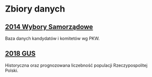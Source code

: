 # Zbiory danych

## [2014 Wybory Samorządowe](2014_Wybory_Samorzadowe.md)

Baza danych kandydatów i komitetów wg PKW.

## [2018 GUS](2018_Dane_GUS_Populacja.md)

Historyczna oraz prognozowana liczebność populacji Rzeczypospolitej Polski.